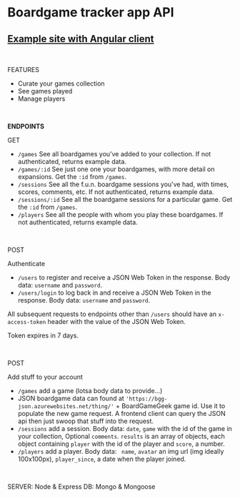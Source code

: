 # Boardgame tracker app API

## [Example site with Angular client](https://botch-app.herokuapp.com/)

<br>

FEATURES

* Curate your games collection
* See games played
* Manage players

<br>

**ENDPOINTS**

GET

* `/games` See all boardgames you've added to your collection. If not authenticated, returns example data.
* `/games/:id` See just one one your boardgames, with more detail on expansions. Get the `:id` from `/games`.
* `/sessions` See all the f.u.n. boardgame sessions you've had, with times, scores, comments, etc. If not authenticated, returns example data.
* `/sessions/:id` See all the boardgame sessions for a particular game. Get the `:id` from `/games`. 
* `/players` See all the people with whom you play these boardgames. If not authenticated, returns example data.

<br>

POST

Authenticate

* `/users` to register and receive a JSON Web Token in the response. Body data: `username` and `password`.
* `/users/login` to log back in and receive a JSON Web Token in the response. Body data: `username` and `password`.

All subsequent requests to endpoints other than `/users` should have an `x-access-token` header with the value of the JSON Web Token.

Token expires in 7 days.

<br>

POST

Add stuff to your account

* `/games` add a game (lotsa body data to provide...)
* JSON boardgame data can found at `'https://bgg-json.azurewebsites.net/thing/'` + BoardGameGeek game id. Use it to populate the new game request. A frontend client can query the JSON api then just swoop that stuff into the request.
* `/sessions` add a session. Body data: `date`, `game` with the id of the game in your collection, Optional `comments`. `results` is an array of objects, each object containing `player` with the id of the player and `score`, a number.  
* `/players` add a player. Body data: ` name`, `avatar` an img url (img ideally 100x100px), `player_since`, a date when the player joined.

<br>


SERVER: Node & Express
DB: Mongo & Mongoose

